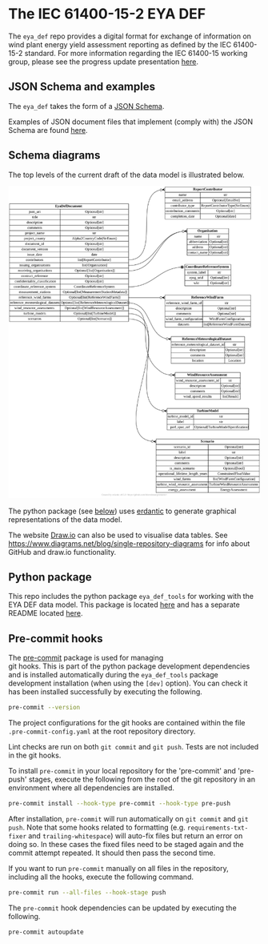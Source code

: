 # The IEC 61400-15-2 EYA DEF

The `eya_def` repo provides a digital format for exchange of information
on wind plant energy yield assessment reporting as defined by the
IEC 61400-15-2 standard. For more information regarding the IEC 61400-15
working group, please see the progress update presentation
[here](https://zenodo.org/record/3952717).

## JSON Schema and examples

The `eya_def` takes the form of a [JSON Schema](
json_schema/iec_61400-15-2_eya_def.schema.json).

Examples of JSON document files that implement (comply with) the JSON
Schema are found [here](json_schema/examples).

## Schema diagrams

The top levels of the current draft of the data model is illustrated
below.

  ![data_model_top_levels_diagram](diagrams/eya_def_top_level.svg)

The python package (see [below](#Python-package)) uses [erdantic](
https://erdantic.drivendata.org/stable/) to generate graphical
representations of the data model.

The website [Draw.io](https://draw.io) can also be used to visualise
data tables. See https://www.diagrams.net/blog/single-repository-diagrams
for info about GitHub and draw.io functionality.

## Python package

This repo includes the python package `eya_def_tools` for working with
the EYA DEF data model. This package is located [here](eya_def_tools)
and has a separate README located [here](eya_def_tools/README.md).

## Pre-commit hooks

The [pre-commit](https://pre-commit.com/) package is used for managing  
git hooks. This is part of the python package development dependencies
and is installed automatically during the `eya_def_tools` package
development installation (when using the `[dev]` option). You can check
it has been installed successfully by executing the following.

```bash
pre-commit --version
```

The project configurations for the git hooks are contained within the
file `.pre-commit-config.yaml` at the root repository directory.

Lint checks are run on both `git commit` and `git push`. Tests are
not included in the git hooks.

To install `pre-commit` in your local repository for the 'pre-commit'
and 'pre-push' stages, execute the following from the root of the git
repository in an environment where all dependencies are installed.

```bash
pre-commit install --hook-type pre-commit --hook-type pre-push
```

After installation, `pre-commit` will run automatically on `git commit`
and `git push`. Note that some hooks related to formatting (e.g.
`requirements-txt-fixer` and `trailing-whitespace`) will auto-fix files
but return an error on doing so. In these cases the fixed files need to
be staged again and the commit attempt repeated. It should then pass the
second time.

If you want to run `pre-commit` manually on all files in the repository,
including all the hooks, execute the following command.

```bash
pre-commit run --all-files --hook-stage push
```

The `pre-commit` hook dependencies can be updated by executing the
following.

```bash
pre-commit autoupdate
```
